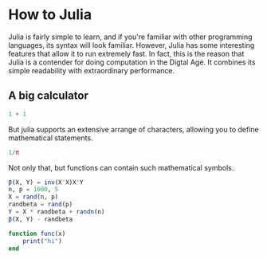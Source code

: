 # How to Julia 


Julia is fairly simple to learn, and if you're familiar with other programming languages, its syntax will look familiar. However, Julia has some interesting features that allow it to run extremely fast. In fact, this is the reason that Julia is a contender for doing computation in the Digtal Age. It combines its simple readability with extraordinary performance. 

## A big calculator 

```julia
1 + 1 
```

But julia supports an extensive arrange of characters, allowing you to define mathematical statements. 
```julia
1/π 
```

Not only that, but functions can contain such mathematical symbols. 

```julia 
β(X, Y) = inv(X'X)X'Y
n, p = 1000, 5
X = rand(n, p)
randbeta = rand(p)
Y = X * randbeta + randn(n)
β(X, Y) - randbeta 
```

```julia
function func(x)
    print("hi")
end
```
